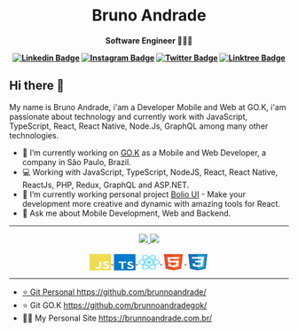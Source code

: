 <p>
  <h1 align="center">Bruno Andrade</h1>
  <h4 align="center">Software Engineer 🧑🏻‍💻</>
</p>


[![Linkedin Badge](https://img.shields.io/badge/-LinkedIn-blue?style=flat&logo=LinkedIn&logoColor=white)](https://www.linkedin.com/in/brunnoandrade/)
[![Instagram Badge](https://img.shields.io/badge/-Instagram-1ca0f1?style=flat&color=red&logo=Instagram&logoColor=white)](https://instagram.com/brunnoandrade/)
[![Twitter Badge](https://img.shields.io/badge/-Twitter-1ca0f1?style=flat&logo=Twitter&logoColor=white)](https://twitter.com/brunnoandrade/)
[![Linktree Badge](https://img.shields.io/badge/-Linktree-1ca0f1?style=flat&logo=Linktree&color=green&logoColor=white)](https://linktr.ee/brunnoandrade/)

## Hi there 👋

My name is Bruno Andrade, i'am a Developer Mobile and Web at GO.K, i'am passionate about technology and currently work with JavaScript, TypeScript, React, React Native, Node.Js, GraphQL among many other technologies.


- 🔭 I’m currently working on [GO.K](https://gok.digital/) as a Mobile and Web Developer, a company in São Paulo, Brazil.
- 💻 Working with JavaScript, TypeScript, NodeJS, React, React Native, ReactJs, PHP, Redux, GraphQL and ASP.NET.
- 🥷 I’m currently working personal project [Bolio UI](https://bolio-ui.com.br/) - Make your development more creative and dynamic with amazing tools for React.
- 💬 Ask me about Mobile Development, Web and Backend.

<!-- ⚙️ I also maintain and assist with some open source projects:
- [JS Essentials Functions](https://github.com/gok-dev/js-essentials-functions) - This lib has some of the most used functions in every project, be it web, mobile or backend.
- [React Native Template Gok Basic](https://github.com/gok-dev/react-native-template-gok-basic) - A simple template for React Native.
- [React Native Template Gok TypeScript](https://github.com/gok-dev/react-native-template-gok-typescript) - A simple template for React Native with TypeScript.
- [ESLint Config Gok](https://github.com/gok-dev/eslint-config-gok) - ESLint config plugin for projects to created at gok.
- [Popupui](https://github.com/RafaelAugustoS/react-native-popup-ui) - A simple and fully customizable React Native component that implements a popup ui.-->

---

<div align="center">
  <a href="https://github.com/brunnoandrade">
  <img height="180em" src="https://github-readme-stats.vercel.app/api?username=brunnoandrade&show_icons=true&theme=dracula&include_all_commits=true&count_private=true"/>
  <img height="180em" src="https://github-readme-stats.vercel.app/api/top-langs/?username=brunnoandrade&layout=compact&langs_count=7&theme=dracula"/>
</div>
<br />
<div align="center">
  <img align="center" alt="brunnoandrade-Js" height="30" width="40" src="https://raw.githubusercontent.com/devicons/devicon/master/icons/javascript/javascript-plain.svg">
  <img align="center" alt="brunnoandrade-Ts" height="30" width="40" src="https://raw.githubusercontent.com/devicons/devicon/master/icons/typescript/typescript-plain.svg">
  <img align="center" alt="brunnoandrade-React" height="30" width="40" src="https://raw.githubusercontent.com/devicons/devicon/master/icons/react/react-original.svg">
  <img align="center" alt="brunnoandrade-HTML" height="30" width="40" src="https://raw.githubusercontent.com/devicons/devicon/master/icons/html5/html5-original.svg">
  <img align="center" alt="brunnoandrade-CSS" height="30" width="40" src="https://raw.githubusercontent.com/devicons/devicon/master/icons/css3/css3-original.svg">
</div>

---

- ⭐️ Git Personal https://github.com/brunnoandrade/
- ⭐️ Git GO.K https://github.com/brunnoandradegok/
- 🥷🏼 My Personal Site https://brunnoandrade.com.br/
